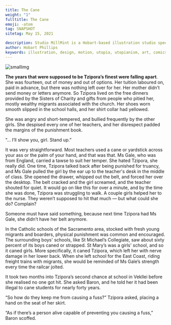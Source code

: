 ```yaml
---
title: The Cane
weight: "1"
fulltitle: The Cane
emoji: -atom
tag: SNAPSHOT
sitetag: May 15, 2021

description: Studio MillMint is a Hobart-based illustration studio specialising in utopian fiction.
author: Hobart Phillips
keywords: illustration, design, motion, utopia, utopianism, art, comics, comic, hobart, phillips, vekllei, millmint
---
```


![smallimg](https://images.millmint.net/images/sketches/welts.jpg)

**The years that were supposed to be Tzipora’s finest were falling apart**. She was fourteen, out of money and out of options. Her tuition laboured on, paid in advance, but there was nothing left over for her. Her mother didn’t send money or letters anymore. So Tzipora lived on the free dinners provided by the Sisters of Charity and gifts from people who pitied her, mostly wealthy migrants associated with the church. Her shoes worn smooth slipped in the school halls, and her shirt collar had yellowed.

She was angry and short-tempered, and bullied frequently by the other girls. She despised every one of her teachers, and her disrespect padded the margins of the punishment book.

“… I’ll show you, girl. Stand up.”

It was very straightforward. Most teachers used a cane or yardstick across your ass or the palm of your hand, and that was that. Ms Gale, who was from England, carried a tawse to suit her temper. She hated Tzipora, she really did. One time, Tzipora talked back after being punished for truancy, and Ms Gale pulled the girl by the ear up to the teacher's desk in the middle of class. She opened the drawer, whipped out the belt, and forced her over the desktop. The belt cracked and the girl screamed, and the teacher shouted for quiet. It would go on like this for over a minute, and by the time she was done, Tzipora was struggling to walk. A couple girls helped her to the nurse. They weren’t supposed to hit that much — but what could she do? Complain?

Someone must have said something, because next time Tzipora had Ms Gale, she didn’t have her belt anymore.

In the Catholic schools of the Sacramento area, stocked with fresh young migrants and boarders, physical punishment was common and encouraged. The surrounding boys' schools, like St Michael’s Collegiate, saw about sixty percent of its boys caned or strapped. St Mary’s was a girls' school, and so it caned girls. More specifically, it caned Tzipora, which left her with nerve damage in her lower back. When she left school for the East Coast, riding freight trains with migrants, she would be reminded of Ms Gale’s strength every time the railcar jolted.

It took two months into Tzipora’s second chance at school in Vekllei before she realised no one got hit. She asked Baron, and he told her it had been illegal to cane students for nearly forty years.

“So how do they keep me from causing a fuss?” Tzipora asked, placing a hand on the seat of her skirt.

“As if there’s a person alive capable of preventing you causing a fuss,”  Baron scoffed.

